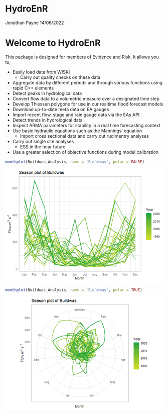 HydroEnR
================
Jonathan Payne
14/06/2022

# Welcome to HydroEnR

This package is designed for members of Evidence and Risk. It allows you
to;

  - Easily load data from WISKI
      - Carry out quality checks on these data  
  - Aggregate data by different periods and through various functions
    using rapid C++ elements
  - Detect peaks in hydrological data
  - Convert flow data to a volumetric measure over a designated time
    step
  - Develop Thiessen polygons for use in our realtime flood forecast
    models
  - Download up-to-date meta data on EA gauges
  - Import recent flow, stage and rain gauge data via the EAs API
  - Detect trends in hydrological data
  - Inspect ARMA parameters for stability in a real time forecasting
    context
  - Use basic hydraulic equations such as the Mannings’ equation
      - Import cross sectional data and carry out rudimentry analyses
  - Carry out single site analyses
      - ESS in the near future
  - Use a greater selection of objective functions during model
    calibration

<!-- end list -->

``` r
monthplot(Buildwas_Analysis, name = 'Buildwas', polar = FALSE)
```

![](README_figs/README-unnamed-chunk-3-1.png)<!-- -->

``` r
monthplot(Buildwas_Analysis, name = 'Buildwas', polar = TRUE)
```

![](README_figs/README-unnamed-chunk-4-1.png)<!-- -->
